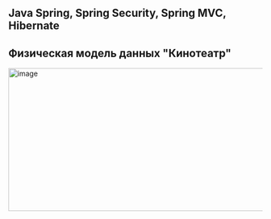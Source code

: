 ## Java Spring, Spring Security, Spring MVC, Hibernate

## Физическая модель данных "Кинотеатр"
<img width="625" height="284" alt="image" src="https://github.com/user-attachments/assets/0d3445c5-23ac-49d4-a5d3-973ef441e014" />
